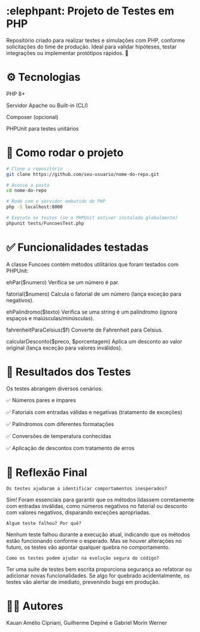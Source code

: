 # :elephpant: Projeto de Testes em PHP

Repositório criado para realizar testes e simulações com PHP, conforme solicitações do time de produção.
Ideal para validar hipóteses, testar integrações ou implementar protótipos rápidos. 🚀

# ⚙️ Tecnologias
PHP 8+

Servidor Apache ou Built-in (CLI)

Composer (opcional)

PHPUnit para testes unitários

# 🚀 Como rodar o projeto

```bash
# Clone o repositório
git clone https://github.com/seu-usuario/nome-do-repo.git

# Acesse a pasta
cd nome-do-repo

# Rode com o servidor embutido do PHP
php -S localhost:8000

# Execute os testes (se o PHPUnit estiver instalado globalmente)
phpunit tests/FuncoesTest.php
```

# ✅ Funcionalidades testadas
A classe Funcoes contém métodos utilitários que foram testados com PHPUnit:

ehPar($numero)
Verifica se um número é par.

fatorial($numero)
Calcula o fatorial de um número (lança exceção para negativos).

ehPalindromo($texto)
Verifica se uma string é um palíndromo (ignora espaços e maiúsculas/minúsculas).

fahrenheitParaCelsius($f)
Converte de Fahrenheit para Celsius.

calcularDesconto($preco, $porcentagem)
Aplica um desconto ao valor original (lança exceção para valores inválidos).

# 🧪 Resultados dos Testes
Os testes abrangem diversos cenários:

✅ Números pares e ímpares

✅ Fatoriais com entradas válidas e negativas (tratamento de exceções)

✅ Palíndromos com diferentes formatações

✅ Conversões de temperatura conhecidas

✅ Aplicação de descontos com tratamento de erros

# 🤔 Reflexão Final
    Os testes ajudaram a identificar comportamentos inesperados?
Sim! Foram essenciais para garantir que os métodos lidassem corretamente com entradas inválidas, como números negativos no fatorial ou desconto com valores negativos, disparando exceções apropriadas.

    Algum teste falhou? Por quê?
Nenhum teste falhou durante a execução atual, indicando que os métodos estão funcionando conforme o esperado. Mas se houver alterações no futuro, os testes vão apontar qualquer quebra no comportamento.

    Como os testes podem ajudar na evolução segura do código?
Ter uma suíte de testes bem escrita proporciona segurança ao refatorar ou adicionar novas funcionalidades. Se algo for quebrado acidentalmente, os testes vão alertar de imediato, prevenindo bugs em produção.

# 👨‍💻 Autores
Kauan Amélio Cipriani, Guilherme Depiné e Gabriel Morin Werner

